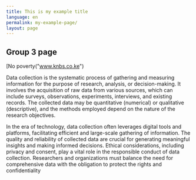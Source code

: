 ```yaml
---
title: This is my example title
language: en
permalink: my-example-page/
layout: page
---
```


## Group 3 page

[No poverty("www.knbs.co.ke")

Data collection is the systematic process of gathering and measuring information for the purpose of research, analysis, or decision-making. It involves the acquisition of raw data from various sources, which can include surveys, observations, experiments, interviews, and existing records. The collected data may be quantitative (numerical) or qualitative (descriptive), and the methods employed depend on the nature of the research objectives.

In the era of technology, data collection often leverages digital tools and platforms, facilitating efficient and large-scale gathering of information. The quality and reliability of collected data are crucial for generating meaningful insights and making informed decisions. Ethical considerations, including privacy and consent, play a vital role in the responsible conduct of data collection. Researchers and organizations must balance the need for comprehensive data with the obligation to protect the rights and confidentiality
